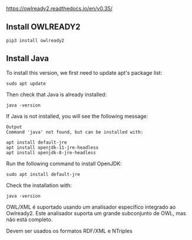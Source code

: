 https://owlready2.readthedocs.io/en/v0.35/


## Install OWLREADY2

    pip3 install owlready2

## Install Java


To install this version, we first need to update apt's package list:

    sudo apt update

Then check that Java is already installed:

    java -version

If Java is not installed, you will see the following message:

    Output
    Command 'java' not found, but can be installed with:

    apt install default-jre            
    apt install openjdk-11-jre-headless
    apt install openjdk-8-jre-headless 

Run the following command to install OpenJDK:

    sudo apt install default-jre

Check the installation with:

    java -version

OWL/XML é suportado usando um analisador específico integrado ao Owlready2. Este analisador suporta um grande subconjunto de OWL, mas não está completo.

Devem ser usados os formatos RDF/XML e NTriples
